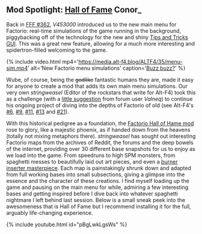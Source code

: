 ## Mod Spotlight: [Hall of Fame](https://mods.factorio.com/mod/HallOfFame) <author>Conor_</author>

Back in [FFF #362](https://factorio.com/blog/post/fff-362), *V453000* introduced us to the new main menu for Factorio: real-time simulations of the game running in the background, piggybacking off of the technology for the new and shiny [Tips and Tricks GUI](https://www.factorio.com/blog/post/fff-361). This was a great new feature, allowing for a much more interesting and spidertron-filled welcoming to the game.

{% include video.html mp4='https://media.alt-f4.blog/ALTF4/35/menu-sim.mp4' alt='New Factorio menu simulations' caption='<a href="https://mods.factorio.com/mod/bumble-bots">Buzz buzz?</a>' %}

Wube, of course, being the ~~godlike~~ fantastic humans they are, made it easy for anyone to create a mod that adds its own main menu simulations. Our very own *stringweasel* (Editor of the rockstars that write for Alt-F4) took this as a challenge (with a [little suggestion](https://forums.factorio.com/viewtopic.php?p=520268#p520268) from forum user *Valneq*) to continue his ongoing project of diving into the depths of Factorio of old (see Alt-F4's [#6](https://alt-f4.blog/ALTF4-6/#nauvis-archives-how-far-weve-come-stringweasel), [#9](https://alt-f4.blog/ALTF4-9/#nauvis-archives-factorio-jargon-stringweasel), [#11](https://alt-f4.blog/ALTF4-11/#nauvis-archives-outdated-techniques-stringweasel), [#13](https://alt-f4.blog/ALTF4-13/#nauvis-archives-one-rocket-defence-per-minute-stringweasel) and [#21](https://alt-f4.blog/ALTF4-21/#nauvis-archives-from-mod-to-vanilla-stringweasel)).

With this historical pedigree as a foundation, the [Factorio Hall of Hame mod](https://mods.factorio.com/mod/HallOfFame) rose to glory, like a majestic phoenix, as if handed down from the heavens (totally not mixing metaphors there). *stringweasel* has sought out interesting Factorio maps from the archives of Reddit, the forums and the deep bowels of the internet, providing over 30 different base snapshots for us to enjoy as we load into the game. From speedruns to high SPM monsters, from spaghetti messes to beautifully laid out art pieces, and even a [burner inserter masterpiece](https://alt-f4.blog/ALTF4-8/#i-love-factorio-because-of-burner-inserters-goose). Each map is painstakingly shrunk down and adapted from full working bases into small subsections, giving a glimpse into the essence and the character of these creations. I find myself loading up the game and pausing on the main menu for while, admiring a few interesting bases and getting inspired before I dive back into whatever spaghetti nightmare I left behind last session. Below is a small sneak peek into the awesomeness that is Hall of Fame but I recommend installing it for the full, arguably life-changing experience.

{% include youtube.html id="pBgLwkLgsWs" %}
